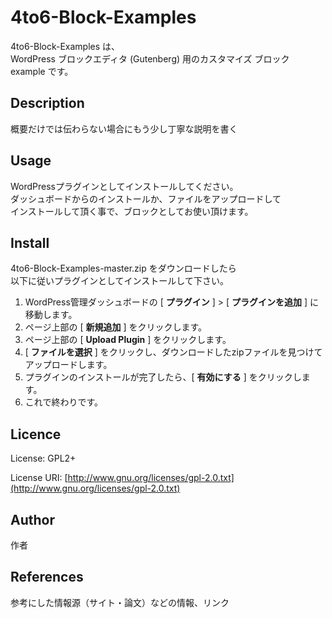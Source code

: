4to6-Block-Examples
===
4to6-Block-Examples は、  
WordPress ブロックエディタ (Gutenberg) 用のカスタマイズ ブロック example です。

## Description

概要だけでは伝わらない場合にもう少し丁寧な説明を書く

## Usage
WordPressプラグインとしてインストールしてください。  
ダッシュボードからのインストールか、ファイルをアップロードして  
インストールして頂く事で、ブロックとしてお使い頂けます。

## Install
4to6-Block-Examples-master.zip をダウンロードしたら  
以下に従いプラグインとしてインストールして下さい。
1. WordPress管理ダッシュボードの [ **プラグイン** ] > [ **プラグインを追加** ] に移動します。
1. ページ上部の [ **新規追加** ] をクリックします。
1. ページ上部の [ **Upload Plugin** ] をクリックします。
1. [ **ファイルを選択** ] をクリックし、ダウンロードしたzipファイルを見つけてアップロードします。
1. プラグインのインストールが完了したら、[ **有効にする** ] をクリックします。
1. これで終わりです。

## Licence
License: GPL2+

License URI: [http://www.gnu.org/licenses/gpl-2.0.txt](http://www.gnu.org/licenses/gpl-2.0.txt)

## Author

作者

## References

参考にした情報源（サイト・論文）などの情報、リンク
